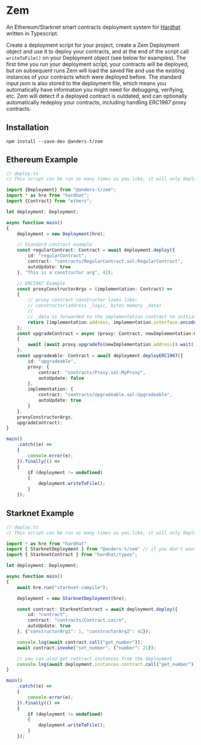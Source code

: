 # Zem

An Ethereum/Starknet smart contracts deployment system for [Hardhat](https://github.com/nomiclabs/hardhat) written in Typescript.

Create a deployment script for your project, create a Zem Deployment object and use it to deploy your contracts, and at the end of the script call `writeToFile()` on your Deployment object (see below for examples). The first time you run your deployment script, your contracts will be deployed, but on subsequent runs Zem will load the saved file and use the existing instances of your contracts which were deployed before. The standard input json is also stored to the deployment file, which means you automatically have information you might need for debugging, verifying, etc. Zem will detect if a deployed contract is outdated, and can optionally automatically redeploy your contracts, including handling ERC1967 proxy contracts.

## Installation

`npm install --save-dev @anders-t/zem`

## Ethereum Example

```ts
// deploy.ts
// This script can be run as many times as you like, it will only deploy what isn't already deployed

import {Deployment} from "@anders-t/zem";
import * as hre from "hardhat";
import {Contract} from "ethers";

let deployment: Deployment;

async function main()
{
    deployment = new Deployment(hre);

    // Standard contract example
    const regularContract: Contract = await deployment.deploy({
        id: "regularContract",
        contract: "contracts/RegularContract.sol:RegularContract",
        autoUpdate: true
    }, "This is a constructor arg", 42);

    // ERC1967 Example
    const proxyConstructorArgs = (implementation: Contract) => 
    {
        // proxy contract constructor looks like:
        // constructor(address _logic, bytes memory _data)
        //
        // _data is forwarded to the implementation contract to initialise it
        return [implementation.address, implementation.interface.encodeFunctionData("init", ["This is an argument for init()", "so is this"])];
    };
    const upgradeContract = async (proxy: Contract, newImplementation:Contract) =>
    {
        await (await proxy.upgradeTo(newImplementation.address)).wait();
    };
    const upgradeable: Contract = await deployment.deployERC1967({
        id: "upgradeable",
        proxy: {
            contract: "contracts/Proxy.sol:MyProxy",
            autoUpdate: false
        },
        implementation: {
            contract: "contracts/Upgradeable.sol:Upgradeable",
            autoUpdate: true
        }
    },
    proxyConstructorArgs,
    upgradeContract);
}

main()
    .catch((e) =>
    {
        console.error(e);
    }).finally(() =>
    {
        if (deployment != undefined)
        {
            deployment.writeToFile();
        }
    });
```

## Starknet Example

```ts
// deploy.ts
// This script can be run as many times as you like, it will only deploy what isn't already deployed

import * as hre from "hardhat"
import { StarknetDeployment } from "@anders-t/zem" // if you don't want to install hardhat-ethers then you can change this to "@anders-t/zem/lib/starknet-deployment"
import { StarknetContract } from "hardhat/types";

let deployment: Deployment;

async function main()
{
    await hre.run("starknet-compile");

    deployment = new StarknetDeployment(hre);

    const contract: StarknetContract = await deployment.deploy({
        id: "contract",
        contract: "contracts/Contract.cairo",
        autoUpdate: true
    }, {"constructorArg1": 1, "constructorArg2": 42});

    console.log(await contract.call("get_number"));
    await contract.invoke("set_number", {"number": 21});

    // you can also get contract instances from the deployment
    console.log(await deployment.instances.contract.call("get_number"));
}

main()
    .catch((e) =>
    {
        console.error(e);
    }).finally(() =>
    {
        if (deployment != undefined)
        {
            deployment.writeToFile();
        }
    });
```

